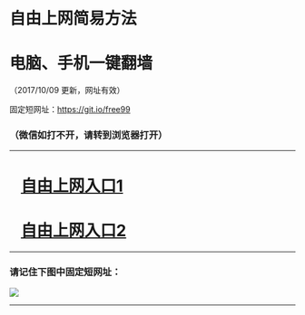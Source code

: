 ﻿# 自由上网简易方法

# 电脑、手机一键翻墙

（2017/10/09 更新，网址有效）

固定短网址：https://git.io/free99

### （微信如打不开，请转到浏览器打开）


***





# &nbsp;&nbsp; <a href="http://ft2589529963.fwq-tz-1001.info/fwqtz01.html?t=100900119946 " target="_blank">自由上网入口1</a>
# &nbsp;&nbsp; <a href="http://ft3227319969.fwq-tz-1002.info/fwqtz02.html?t=100900122858 " target="_blank">自由上网入口2</a>
***

### 请记住下图中固定短网址：

<img src="https://s3-us-west-2.amazonaws.com/fwq-1001/yjfq-20170905okok.png" /> 


***

